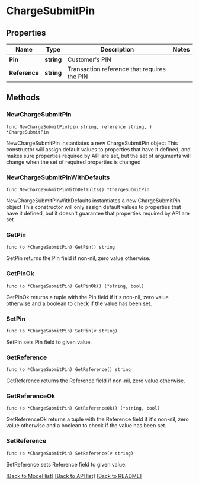 # ChargeSubmitPin

## Properties

Name | Type | Description | Notes
------------ | ------------- | ------------- | -------------
**Pin** | **string** | Customer&#39;s PIN | 
**Reference** | **string** | Transaction reference that requires the PIN | 

## Methods

### NewChargeSubmitPin

`func NewChargeSubmitPin(pin string, reference string, ) *ChargeSubmitPin`

NewChargeSubmitPin instantiates a new ChargeSubmitPin object
This constructor will assign default values to properties that have it defined,
and makes sure properties required by API are set, but the set of arguments
will change when the set of required properties is changed

### NewChargeSubmitPinWithDefaults

`func NewChargeSubmitPinWithDefaults() *ChargeSubmitPin`

NewChargeSubmitPinWithDefaults instantiates a new ChargeSubmitPin object
This constructor will only assign default values to properties that have it defined,
but it doesn't guarantee that properties required by API are set

### GetPin

`func (o *ChargeSubmitPin) GetPin() string`

GetPin returns the Pin field if non-nil, zero value otherwise.

### GetPinOk

`func (o *ChargeSubmitPin) GetPinOk() (*string, bool)`

GetPinOk returns a tuple with the Pin field if it's non-nil, zero value otherwise
and a boolean to check if the value has been set.

### SetPin

`func (o *ChargeSubmitPin) SetPin(v string)`

SetPin sets Pin field to given value.


### GetReference

`func (o *ChargeSubmitPin) GetReference() string`

GetReference returns the Reference field if non-nil, zero value otherwise.

### GetReferenceOk

`func (o *ChargeSubmitPin) GetReferenceOk() (*string, bool)`

GetReferenceOk returns a tuple with the Reference field if it's non-nil, zero value otherwise
and a boolean to check if the value has been set.

### SetReference

`func (o *ChargeSubmitPin) SetReference(v string)`

SetReference sets Reference field to given value.



[[Back to Model list]](../README.md#documentation-for-models) [[Back to API list]](../README.md#documentation-for-api-endpoints) [[Back to README]](../README.md)


